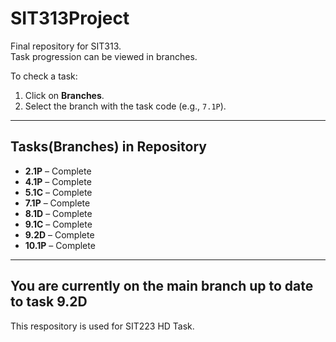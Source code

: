 # SIT313Project

Final repository for SIT313.  
Task progression can be viewed in branches.  

To check a task:
1. Click on **Branches**.
2. Select the branch with the task code (e.g., `7.1P`).

---

## Tasks(Branches) in Repository

- **2.1P** – Complete  
- **4.1P** – Complete  
- **5.1C** – Complete  
- **7.1P** – Complete  
- **8.1D** – Complete 
- **9.1C** – Complete
- **9.2D** – Complete 
- **10.1P** – Complete  
---
You are currently on the main branch up to date to task **9.2D**
---
This respository is used for SIT223 HD Task. 